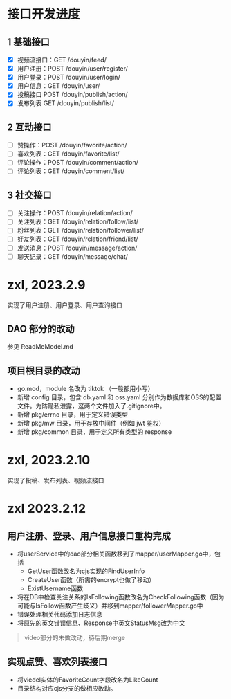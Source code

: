 # 接口开发进度

## 1 基础接口

- [x] 视频流接口：GET /douyin/feed/
- [x] 用户注册：POST /douyin/user/register/
- [x] 用户登录：POST /douyin/user/login/
- [x] 用户信息：GET /douyin/user/
- [x] 投稿接口 POST /douyin/publish/action/
- [x] 发布列表 GET /douyin/publish/list/

## 2 互动接口

- [ ] 赞操作：POST /douyin/favorite/action/
- [ ] 喜欢列表：GET /douyin/favorite/list/
- [ ] 评论操作：POST /douyin/comment/action/
- [ ] 评论列表：GET /douyin/comment/list/

## 3 社交接口

- [ ] 关注操作：POST /douyin/relation/action/
- [ ] 关注列表：GET /douyin/relation/follow/list/
- [ ] 粉丝列表：GET /douyin/relation/follower/list/
- [ ] 好友列表：GET /douyin/relation/friend/list/
- [ ] 发送消息：POST /douyin/message/action/
- [ ] 聊天记录：GET /douyin/message/chat/

# zxl, 2023.2.9
实现了用户注册、用户登录、用户查询接口

## DAO 部分的改动
参见 ReadMeModel.md

## 项目根目录的改动
- go.mod，module 名改为 tiktok （一般都用小写）
- 新增 config 目录，包含 db.yaml 和 oss.yaml 分别作为数据库和OSS的配置文件。为防隐私泄露，这两个文件加入了.gitignore中。
- 新增 pkg/errno 目录，用于定义错误类型
- 新增 pkg/mw 目录，用于存放中间件（例如 jwt 鉴权）
- 新增 pkg/common 目录，用于定义所有类型的 response

# zxl, 2023.2.10
实现了投稿、发布列表、视频流接口

# zxl 2023.2.12


## 用户注册、登录、用户信息接口重构完成

- 将userService中的dao部分相关函数移到了mapper/userMapper.go中，包括
  - GetUser函数改名为cjs实现的FindUserInfo
  - CreateUser函数（所需的encrypt也做了移动）
  - ExistUsername函数
- 将在DB中检查关注关系的IsFollowing函数改名为CheckFollowing函数（因为可能与IsFollow函数产生歧义）并移到mapper/followerMapper.go中
- 错误处理相关代码添加日志信息
- 将原先的英文错误信息、Response中英文StatusMsg改为中文

> video部分的未做改动，待后期merge

## 实现点赞、喜欢列表接口

- 将viedel实体的FavoriteCount字段改名为LikeCount
- 目录结构对应cjs分支的做相应改动。